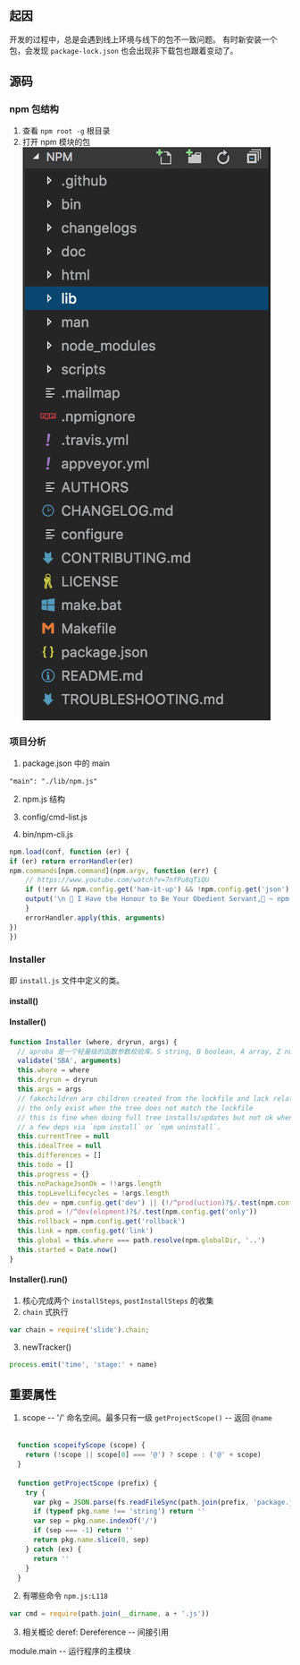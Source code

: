 ## 起因

开发的过程中，总是会遇到线上环境与线下的包不一致问题。
有时新安装一个包，会发现 `package-lock.json` 也会出现非下载包也跟着变动了。

## 源码

### npm 包结构
1. 查看 `npm root -g` 根目录
2. 打开 npm 模块的包
![](../images/techArticle/npm-index.png)

### 项目分析
1. package.json 中的 main

```
"main": "./lib/npm.js"
```
2. npm.js 结构


3. config/cmd-list.js

4. bin/npm-cli.js

```js
npm.load(conf, function (er) {
if (er) return errorHandler(er)
npm.commands[npm.command](npm.argv, function (err) {
    // https://www.youtube.com/watch?v=7nfPu8qTiQU
    if (!err && npm.config.get('ham-it-up') && !npm.config.get('json') && !npm.config.get('parseable') && npm.command !== 'completion') {
    output('\n 🎵 I Have the Honour to Be Your Obedient Servant,🎵 ~ npm 📜🖋\n')
    }
    errorHandler.apply(this, arguments)
})
})
```

### Installer

即 `install.js` 文件中定义的类。

#### install()


#### Installer()

```js
function Installer (where, dryrun, args) {
  // aproba 是一个轻量级的函数参数校验库。S string, B boolean, A array, Z null, O object
  validate('SBA', arguments)
  this.where = where
  this.dryrun = dryrun
  this.args = args
  // fakechildren are children created from the lockfile and lack relationship data
  // the only exist when the tree does not match the lockfile
  // this is fine when doing full tree installs/updates but not ok when modifying only
  // a few deps via `npm install` or `npm uninstall`.
  this.currentTree = null
  this.idealTree = null
  this.differences = []
  this.todo = []
  this.progress = {}
  this.noPackageJsonOk = !!args.length
  this.topLevelLifecycles = !args.length
  this.dev = npm.config.get('dev') || (!/^prod(uction)?$/.test(npm.config.get('only')) && !npm.config.get('production')) || /^dev(elopment)?$/.test(npm.config.get('only'))
  this.prod = !/^dev(elopment)?$/.test(npm.config.get('only'))
  this.rollback = npm.config.get('rollback')
  this.link = npm.config.get('link')
  this.global = this.where === path.resolve(npm.globalDir, '..')
  this.started = Date.now()
}
```

#### Installer().run()
1. 核心完成两个 `installSteps`, `postInstallSteps` 的收集
2. `chain` 式执行
```js
var chain = require('slide').chain;
```
3. newTracker()
```js
process.emit('time', 'stage:' + name)
```



## 重要属性
1. scope -- '/' 命名空间。最多只有一级
`getProjectScope()` -- 返回 `@name` 
```js

  function scopeifyScope (scope) {
    return (!scope || scope[0] === '@') ? scope : ('@' + scope)
  }

  function getProjectScope (prefix) {
    try {
      var pkg = JSON.parse(fs.readFileSync(path.join(prefix, 'package.json')))
      if (typeof pkg.name !== 'string') return ''
      var sep = pkg.name.indexOf('/')
      if (sep === -1) return ''
      return pkg.name.slice(0, sep)
    } catch (ex) {
      return ''
    }
  }
```

2. 有哪些命令
`npm.js:L118`
```js
var cmd = require(path.join(__dirname, a + '.js'))
```

3. 相关概论
deref: Dereference -- 间接引用

module.main -- 运行程序的主模块


